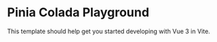 # Pinia Colada Playground

This template should help get you started developing with Vue 3 in Vite.
